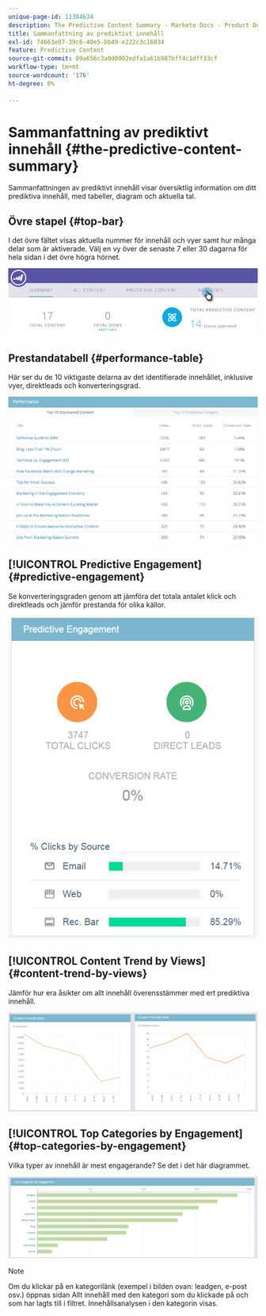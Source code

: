 ```yaml
---
unique-page-id: 11384634
description: The Predictive Content Summary - Marketo Docs - Product Documentation
title: Sammanfattning av prediktivt innehåll
exl-id: 74663e07-39c6-40e5-bb49-e222c3c16034
feature: Predictive Content
source-git-commit: 09a656c3a0d0002edfa1a61b987bff4c1dff33cf
workflow-type: tm+mt
source-wordcount: '176'
ht-degree: 0%

---
```


# Sammanfattning av prediktivt innehåll {#the-predictive-content-summary}

Sammanfattningen av prediktivt innehåll visar översiktlig information om ditt prediktiva innehåll, med tabeller, diagram och aktuella tal.

## Övre stapel {#top-bar}

I det övre fältet visas aktuella nummer för innehåll och vyer samt hur många delar som är aktiverade. Välj en vy över de senaste 7 eller 30 dagarna för hela sidan i det övre högra hörnet.

![](assets/image2017-10-17-14-3a10-3a22.png)

## Prestandatabell {#performance-table}

Här ser du de 10 viktigaste delarna av det identifierade innehållet, inklusive vyer, direktleads och konverteringsgrad.

![](assets/image2017-10-3-10-3a4-3a40.png)

## [!UICONTROL Predictive Engagement] {#predictive-engagement}

Se konverteringsgraden genom att jämföra det totala antalet klick och direktleads och jämför prestanda för olika källor.

![](assets/predictive-engagement-actual.png)

## [!UICONTROL Content Trend by Views]  {#content-trend-by-views}

Jämför hur era åsikter om allt innehåll överensstämmer med ert prediktiva innehåll.

![](assets/4.png)

## [!UICONTROL Top Categories by Engagement] {#top-categories-by-engagement}

Vilka typer av innehåll är mest engagerande? Se det i det här diagrammet.

![](assets/5.png)

>[!NOTE]
>
>Om du klickar på en kategorilänk (exempel i bilden ovan: leadgen, e-post osv.) öppnas sidan Allt innehåll med den kategori som du klickade på och som har lagts till i filtret. Innehållsanalysen i den kategorin visas.
